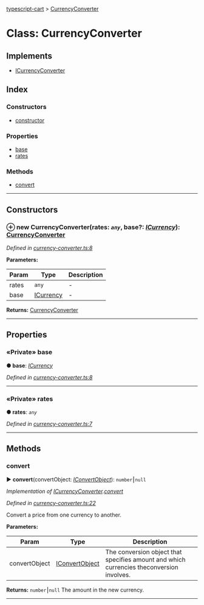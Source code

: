 [typescript-cart](../README.md) > [CurrencyConverter](../classes/currencyconverter.md)



# Class: CurrencyConverter

## Implements

* [ICurrencyConverter](../interfaces/icurrencyconverter.md)

## Index

### Constructors

* [constructor](currencyconverter.md#constructor)


### Properties

* [base](currencyconverter.md#base)
* [rates](currencyconverter.md#rates)


### Methods

* [convert](currencyconverter.md#convert)



---
## Constructors
<a id="constructor"></a>


### ⊕ **new CurrencyConverter**(rates: *`any`*, base?: *[ICurrency](../interfaces/icurrency.md)*): [CurrencyConverter](currencyconverter.md)


*Defined in [currency-converter.ts:8](https://github.com/FlareMind/typescript-cart/blob/c89995c/src/currency-converter.ts#L8)*



**Parameters:**

| Param | Type | Description |
| ------ | ------ | ------ |
| rates | `any`   |  - |
| base | [ICurrency](../interfaces/icurrency.md)   |  - |





**Returns:** [CurrencyConverter](currencyconverter.md)

---


## Properties
<a id="base"></a>

### «Private» base

**●  base**:  *[ICurrency](../interfaces/icurrency.md)* 

*Defined in [currency-converter.ts:8](https://github.com/FlareMind/typescript-cart/blob/c89995c/src/currency-converter.ts#L8)*





___

<a id="rates"></a>

### «Private» rates

**●  rates**:  *`any`* 

*Defined in [currency-converter.ts:7](https://github.com/FlareMind/typescript-cart/blob/c89995c/src/currency-converter.ts#L7)*





___


## Methods
<a id="convert"></a>

###  convert

► **convert**(convertObject: *[IConvertObject](../interfaces/iconvertobject.md)*): `number`⎮`null`



*Implementation of [ICurrencyConverter](../interfaces/icurrencyconverter.md).[convert](../interfaces/icurrencyconverter.md#convert)*

*Defined in [currency-converter.ts:22](https://github.com/FlareMind/typescript-cart/blob/c89995c/src/currency-converter.ts#L22)*



Convert a price from one currency to another.


**Parameters:**

| Param | Type | Description |
| ------ | ------ | ------ |
| convertObject | [IConvertObject](../interfaces/iconvertobject.md)   |  The conversion object that specifies amount and which currencies theconversion involves. |





**Returns:** `number`⎮`null`
The amount in the new currency.






___


